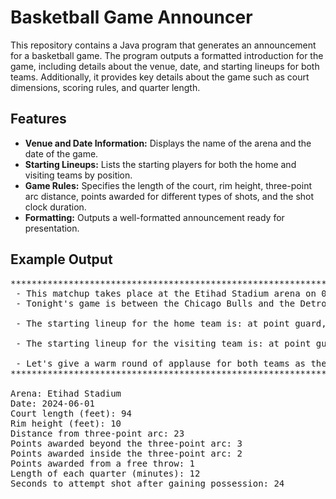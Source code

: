 <!DOCTYPE html>
<html lang="en">
<head>
    <meta charset="UTF-8">
    <meta name="viewport" content="width=device-width, initial-scale=1.0">
    
</head>
<body>

<h1>Basketball Game Announcer</h1>

<p>This repository contains a Java program that generates an announcement for a basketball game. The program outputs a formatted introduction for the game, including details about the venue, date, and starting lineups for both teams. Additionally, it provides key details about the game such as court dimensions, scoring rules, and quarter length.</p>

<h2>Features</h2>

<ul>
    <li><strong>Venue and Date Information:</strong> Displays the name of the arena and the date of the game.</li>
    <li><strong>Starting Lineups:</strong> Lists the starting players for both the home and visiting teams by position.</li>
    <li><strong>Game Rules:</strong> Specifies the length of the court, rim height, three-point arc distance, points awarded for different types of shots, and the shot clock duration.</li>
    <li><strong>Formatting:</strong> Outputs a well-formatted announcement ready for presentation.</li>
</ul>

<h2>Example Output</h2>

<pre>
*****************************************************************************
 - This matchup takes place at the Etihad Stadium arena on 01/06/2024.
 - Tonight's game is between the Chicago Bulls and the Detroit Pistons.

 - The starting lineup for the home team is: at point guard, Randy Brown; at shooting guard, Michael Jordan; at small forward, Scottie Pippen; at power forward, Dennis Rodman; and at center, Bill Wennington.

 - The starting lineup for the visiting team is: at point guard, Isiah Thomas; at shooting guard, Joe Dumars; at small forward, Grant Hill; at power forward, Otis Thorpe; and at center, William Bedford.

 - Let's give a warm round of applause for both teams as they take the court!
*****************************************************************************

Arena: Etihad Stadium
Date: 2024-06-01
Court length (feet): 94
Rim height (feet): 10
Distance from three-point arc: 23
Points awarded beyond the three-point arc: 3
Points awarded inside the three-point arc: 2
Points awarded from a free throw: 1
Length of each quarter (minutes): 12
Seconds to attempt shot after gaining possession: 24
</pre>


</body>
</html>
